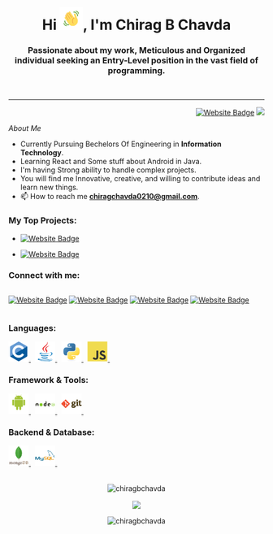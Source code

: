 <h1 align="center">Hi <img src="./wave.gif"alt="Waving hand animated gif"
         height="45"
         width="45" />, I'm Chirag B Chavda</h1>
<h3 align="center">Passionate about my work, Meticulous and Organized individual seeking an Entry-Level position in the vast field of programming.</h3>
<br/>

---

<div align="right">
         

[![Website Badge](https://img.shields.io/badge/Website-Chirag-orange?style=flat&logo=Google-chrome&logoColor=white)](https://chirag-chavda.netlify.app/)
![](https://komarev.com/ghpvc/?username=chiragbchavda&color=blue)
</div>

*About Me*

- Currently Pursuing Bechelors Of Engineering in **Information Technology**.
- Learning React and Some stuff about Android in Java.
- I'm having Strong ability to handle complex projects. 
- You will find me Innovative, creative, and willing to contribute ideas and learn new things.
- 📫 How to reach me **chiragchavda0210@gmail.com**.

### My Top Projects:
- [![Website Badge](https://img.shields.io/badge/App-GuardianAngel-orange?style=flat&logo=android&logoColor=green)](https://github.com/CHIRAGBCHAVDA/Guardian-Angel) 

- [![Website Badge](https://img.shields.io/badge/App-MySiri-orange?style=flat&logo=python&logoColor=lightblue)](https://github.com/CHIRAGBCHAVDA/My-Siri) 


<h3 align="left">Connect with me:</h3>
<div style="display:flex;justify-content:space-between">

[![Website Badge](https://img.shields.io/badge/Chirag_Chavda-white?style=flat&logo=LinkedIn&logoColor=blue)](https://linkedin.com/in/chirag-chavda) 
[![Website Badge](https://img.shields.io/badge/Hacker_0369-white?style=flat&logo=Instagram&logoColor=red)](https://instagram.com/hacker_0369) 
[![Website Badge](https://img.shields.io/badge/Chirag_Chavda-white?style=flat&logo=Leetcode&logoColor=yellow)](https://leetcode.com/chirag_chavda) 
[![Website Badge](https://img.shields.io/badge/Hacker_0369-white?style=flat&logo=Twitter&logoColor=blue)](https://twitter.com/hacker_0369)


</div>

 

<h3 align="left">Languages:</h3>
<a href="https://www.cprogramming.com/" target="_blank" rel="noreferrer"> <img src="https://raw.githubusercontent.com/devicons/devicon/master/icons/c/c-original.svg" alt="c" width="40" height="40"/> </a> &nbsp;
<a href="https://www.docs.oracle.com" target="_blank" rel="noreferrer"> <img src="https://raw.githubusercontent.com/devicons/devicon/master/icons/java/java-original.svg" alt="java" width="40" height="40"/> </a> &nbsp;
<a href="https://docs.python.org" target="_blank" rel="noreferrer"> <img src="https://raw.githubusercontent.com/devicons/devicon/master/icons/python/python-original.svg" alt="java" width="40" height="40"/> </a> &nbsp;
<a href="https://developer.mozilla.org/en-US/docs/Web/JavaScript" target="_blank" rel="noreferrer"> <img src="https://raw.githubusercontent.com/devicons/devicon/master/icons/javascript/javascript-original.svg" alt="javascript" width="40" height="40"/> </a> &nbsp;

<h3 align="left">Framework & Tools:</h3>
<a href="https://developer.android.com" target="_blank" rel="noreferrer"> <img src="https://raw.githubusercontent.com/devicons/devicon/master/icons/android/android-original-wordmark.svg" alt="android" width="40" height="40"/> </a> &nbsp;
<a href="https://nodejs.org" target="_blank" rel="noreferrer"> <img src="https://raw.githubusercontent.com/devicons/devicon/master/icons/nodejs/nodejs-original-wordmark.svg" alt="nodejs" width="40" height="40"/> </a> &nbsp;
<a href="https://git-scm.com" target="_blank" rel="noreferrer"> <img src="https://raw.githubusercontent.com/github/explore/80688e429a7d4ef2fca1e82350fe8e3517d3494d/topics/git/git.png" alt="nodejs" width="40" height="40"/> </a> &nbsp;

<h3 align="left">Backend & Database:</h3>
<a href="https://www.mongodb.com/" target="_blank" rel="noreferrer"> <img src="https://raw.githubusercontent.com/devicons/devicon/master/icons/mongodb/mongodb-original-wordmark.svg" alt="mongodb" width="40" height="40"/> </a> &nbsp;
<a href="https://www.mysql.com/" target="_blank" rel="noreferrer"> <img src="https://raw.githubusercontent.com/devicons/devicon/master/icons/mysql/mysql-original-wordmark.svg" alt="mysql" width="40" height="40"/> </a> &nbsp;
<br>
<br>

<p align="center"><img align="center" src="https://github-readme-stats.vercel.app/api/top-langs?username=chiragbchavda&show_icons=true&locale=en&layout=compact&theme=radical" alt="chiragbchavda" /></p>

<p align="center"><img align="center" src="https://github-readme-stats.vercel.app/api?username=chiragbchavda&hide=contribs&show_icons=true&theme=radical" /></p>

<p align="center"><img align="center" src="https://github-readme-streak-stats.herokuapp.com/?user=chiragbchavda&theme=radical" alt="chiragbchavda" /></p>
